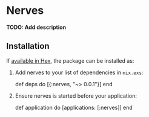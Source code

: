 # Nerves

**TODO: Add description**

## Installation

If [available in Hex](https://hex.pm/docs/publish), the package can be installed as:

  1. Add nerves to your list of dependencies in `mix.exs`:

        def deps do
          [{:nerves, "~> 0.0.1"}]
        end

  2. Ensure nerves is started before your application:

        def application do
          [applications: [:nerves]]
        end

